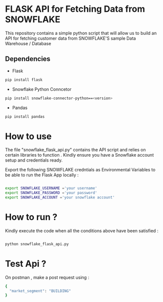 # FLASK API for Fetching Data from SNOWFLAKE

This repository contains a simple python script that will allow us to build an API for fetching customer data from SNOWFLAKE'S sample Data Warehouse / Database

## Dependencies

- Flask
```bash
pip install flask
```
- Snowflake Python Conncetor
```bash
pip install snowflake-connector-python==<version>
```
- Pandas
```bash
pip install pandas
```

# How to use

The file "snowflake_flask_api.py" contains the API script and relies on certain libraries to function . Kindly ensure you have a Snowflake account setup and credentials ready.

Export the following SNOWFLAKE credntials as Environmental Variables to be able to run the Flask App locally :

```bash

export SNOWFLAKE_USERNAME ='your username'
export SNOWFLAKE_PASSWORD ='your password'
export SNOWFLAKE_ACCOUNT ='your snowflake account'

```

# How to run ?

Kindly execute the code when all the conditions above have been satisfied :

```bash

python snowflake_flask_api.py

```

# Test Api ?

On postman , make a post request using :

```bash
{
  "market_segment": "BUILDING"
}

```
